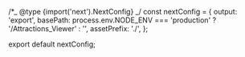 /\*_ @type {import('next').NextConfig} _/
const nextConfig = {
output: 'export',
basePath: process.env.NODE_ENV === 'production' ? '/Attractions_Viewer' : '',
assetPrefix: './',
};

export default nextConfig;

